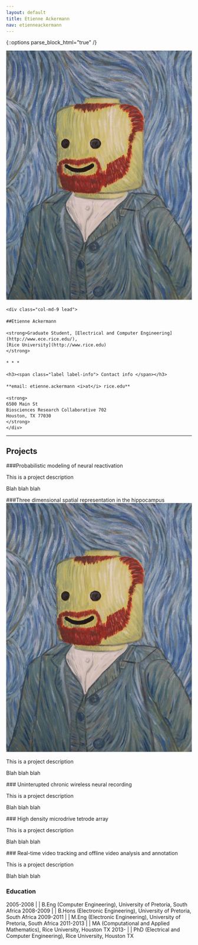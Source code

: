 ```yaml
---
layout: default
title: Etienne Ackermann
nav: etienneackermann
---
```


{::options parse_block_html="true" /}

<div class="row">
	<div class="col-md-3 hidden-xs">
	<a class="thumbnail" href="#">
	  <img src="EtienneAckermann-lego.jpg" alt="[Etienne Ackermann]">
	</a>
	</div>


	<div class="col-md-9 lead">

	##Etienne Ackermann

	<strong>Graduate Student, [Electrical and Computer Engineering](http://www.ece.rice.edu/), 
	[Rice University](http://www.rice.edu)
	</strong>

	* * *

	<h3><span class="label label-info"> Contact info </span></h3>

	**email: etienne.ackermann <i>at</i> rice.edu**

	<strong>
	6500 Main St  
	Biosciences Research Collaborative 702  
	Houston, TX 77030
	</strong>
	</div>

* * * 

<div class="container">

<h2><span class="label label-info"> Projects</span></h2>

<div class="bs-callout bs-callout-info">
###Probabilistic modeling of neural reactivation

<p>This is a project description</p>

<p>Blah blah blah</p>
</div>

<div class="row bs-callout bs-callout-warning">
###Three dimensional spatial representation in the hippocampus

<div class="col-md-2">
<a class="thumbnail" href="#">
  <img src="EtienneAckermann-lego.jpg" alt="[Etienne Ackermann]">
</a>
</div>
<div class="col-md-10 lead">

<p>This is a project description</p>

<p>Blah blah blah</p>
</div>

</div>

<div class="bs-callout bs-callout-funding">
### Uninterupted chronic wireless neural recording

<p>This is a project description</p>

<p>Blah blah blah</p>
</div>

<div class="bs-callout bs-callout-danger">
### High density microdrive tetrode array

<p>This is a project description</p>

<p>Blah blah blah</p>
</div>

<div class="bs-callout bs-callout-success">
### Real-time video tracking and offline video analysis and annotation

<p>This is a project description</p>

<p>Blah blah blah</p>
</div>

<h3><span class="label label-info"> Education</span></h3>

2005-2008 | | B.Eng (Computer Engineering), University of Pretoria, South Africa
2008-2009 | | B.Hons (Electronic Engineering), University of Pretoria, South Africa
2009-2011 | | M.Eng (Electronic Engineering), University of Pretoria, South Africa
2011-2013 | | MA (Computational and Applied Mathematics), Rice University, Houston TX
2013- | | PhD (Electrical and Computer Engineering), Rice University, Houston TX

<!--
<h3><span class="label label-info"> Teaching </span></h3>

**Fall 2014**  |    | [ELEC548](http://dsp.rice.edu/courses/elec548)
**Spring 2014** |   | [ELEC327](http://dsp.rice.edu/courses/elec327-0)
**Fall 2013** |   | [ELEC548](http://dsp.rice.edu/courses/elec548-2013)
**Spring 2013** |   | [ELEC327](http://dsp.rice.edu/courses/elec327)
**Fall 2012** |   | ELEC548
**Spring 2012** |   | ELEC631

<h3><span class="label label-info"> Publications </span></h3>

[Google Scholar Profile](http://scholar.google.com/citations?user=tA0QQq0AAAAJ)

*full listing coming soon*

-->
</div>
</div>

